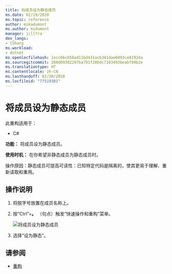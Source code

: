 ```yaml
---
title: 将成员设为静态成员
ms.date: 02/19/2020
ms.topic: reference
author: mikadumont
ms.author: midumont
manager: jillfra
dev_langs:
- CSharp
ms.workload:
- dotnet
ms.openlocfilehash: 1ecc66cb58ad11bd431acb341dae0493ce8192da
ms.sourcegitcommit: 260d093d2287ba791f28bdc7103493beabf80b2e
ms.translationtype: HT
ms.contentlocale: zh-CN
ms.lasthandoff: 02/20/2020
ms.locfileid: "77519301"
---
```

# <a name="make-member-static"></a>将成员设为静态成员

此重构适用于：

- C#

**功能：** 将成员设为静态成员。

**使用时机：** 在你希望非静态成员为静态成员时。

操作原因：静态成员可提高可读性：已知特定代码是隔离的，使其更易于理解、重新读取和重用。 

## <a name="how-to"></a>操作说明

1. 将脱字号放置在成员名称上。

2. 按“Ctrl”+**。** （句点）触发“快速操作和重构”菜单。

   ![将成员设为静态成员](media/make-member-static.png)

3. 选择“设为静态”。

## <a name="see-also"></a>请参阅

- [重构](../refactoring-in-visual-studio.md)
